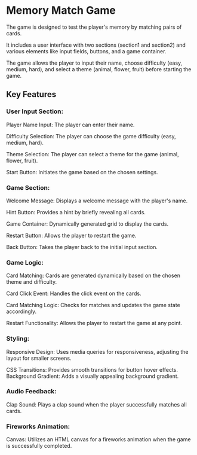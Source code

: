 # Memory Match Game

The game is designed to test the player's memory by matching pairs of cards.

It includes a user interface with two sections (section1 and section2) and various elements like input fields, buttons, and a game container.

The game allows the player to input their name, choose difficulty (easy, medium, hard), and select a theme (animal, flower, fruit) before starting the game.

## Key Features

### User Input Section:

Player Name Input: The player can enter their name.

Difficulty Selection: The player can choose the game difficulty (easy, medium, hard).

Theme Selection: The player can select a theme for the game (animal, flower, fruit).

Start Button: Initiates the game based on the chosen settings.

### Game Section:

Welcome Message: Displays a welcome message with the player's name.

Hint Button: Provides a hint by briefly revealing all cards.

Game Container: Dynamically generated grid to display the cards.

Restart Button: Allows the player to restart the game.

Back Button: Takes the player back to the initial input section.

### Game Logic:

Card Matching: Cards are generated dynamically based on the chosen theme and difficulty.

Card Click Event: Handles the click event on the cards.

Card Matching Logic: Checks for matches and updates the game state accordingly.

Restart Functionality: Allows the player to restart the game at any point.

### Styling:

Responsive Design: Uses media queries for responsiveness, adjusting the layout for smaller screens.

CSS Transitions: Provides smooth transitions for button hover effects.
Background Gradient: Adds a visually appealing background gradient.

### Audio Feedback:

Clap Sound: Plays a clap sound when the player successfully matches all cards.

### Fireworks Animation:

Canvas: Utilizes an HTML canvas for a fireworks animation when the game is successfully completed.

